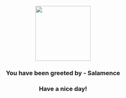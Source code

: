 <p align="center">
    <img src="https://raw.githubusercontent.com/PokeAPI/sprites/master/sprites/pokemon/373.png" width="150" height="150">
</p>
<h3 align="center">You have been greeted by - <b>Salamence</b></h3>
<h3 align="center">Have a nice day!</h3>

